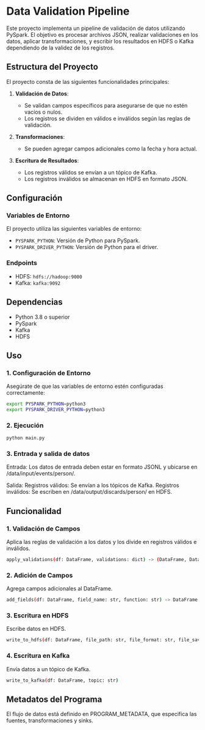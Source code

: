 # Data Validation Pipeline

Este proyecto implementa un pipeline de validación de datos utilizando PySpark. El objetivo es procesar archivos JSON, realizar validaciones en los datos, aplicar transformaciones, y escribir los resultados en HDFS o Kafka dependiendo de la validez de los registros.

## Estructura del Proyecto

El proyecto consta de las siguientes funcionalidades principales:

1. **Validación de Datos**:
   - Se validan campos específicos para asegurarse de que no estén vacíos o nulos.
   - Los registros se dividen en válidos e inválidos según las reglas de validación.

2. **Transformaciones**:
   - Se pueden agregar campos adicionales como la fecha y hora actual.

3. **Escritura de Resultados**:
   - Los registros válidos se envían a un tópico de Kafka.
   - Los registros inválidos se almacenan en HDFS en formato JSON.

## Configuración

### Variables de Entorno

El proyecto utiliza las siguientes variables de entorno:
- `PYSPARK_PYTHON`: Versión de Python para PySpark.
- `PYSPARK_DRIVER_PYTHON`: Versión de Python para el driver.

### Endpoints

- HDFS: `hdfs://hadoop:9000`
- Kafka: `kafka:9092`

## Dependencias

- Python 3.8 o superior
- PySpark
- Kafka
- HDFS

## Uso

### 1. Configuración de Entorno

Asegúrate de que las variables de entorno estén configuradas correctamente:

```bash
export PYSPARK_PYTHON=python3
export PYSPARK_DRIVER_PYTHON=python3
```

### 2. Ejecución
```bash
python main.py
```

### 3. Entrada y salida de datos
Entrada: Los datos de entrada deben estar en formato JSONL y ubicarse en /data/input/events/person/.

Salida:
Registros válidos: Se envían a los tópicos de Kafka.
Registros inválidos: Se escriben en /data/output/discards/person/ en HDFS.

## Funcionalidad
### 1. Validación de Campos
Aplica las reglas de validación a los datos y los divide en registros válidos e inválidos.
```bash
apply_validations(df: DataFrame, validations: dict) -> (DataFrame, DataFrame)
```

### 2. Adición de Campos
Agrega campos adicionales al DataFrame.
```bash
add_fields(df: DataFrame, field_name: str, function: str) -> DataFrame
```

### 3. Escritura en HDFS
Escribe datos en HDFS.
```bash
write_to_hdfs(df: DataFrame, file_path: str, file_format: str, file_save_mode: str)
```

### 4. Escritura en Kafka
Envía datos a un tópico de Kafka.
```bash
write_to_kafka(df: DataFrame, topic: str)
```

## Metadatos del Programa
El flujo de datos está definido en PROGRAM_METADATA, que especifica las fuentes, transformaciones y sinks.
